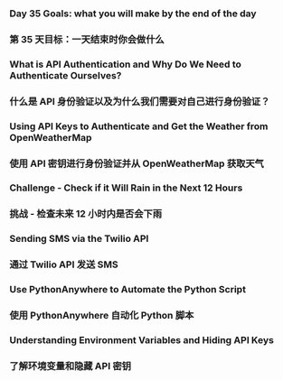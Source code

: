 
### Day 35 Goals: what you will make by the end of the day
### 第 35 天目标：一天结束时你会做什么

### What is API Authentication and Why Do We Need to Authenticate Ourselves?
### 什么是 API 身份验证以及为什么我们需要对自己进行身份验证？

### Using API Keys to Authenticate and Get the Weather from OpenWeatherMap
### 使用 API 密钥进行身份验证并从 OpenWeatherMap 获取天气

### Challenge - Check if it Will Rain in the Next 12 Hours
### 挑战 - 检查未来 12 小时内是否会下雨

### Sending SMS via the Twilio API
### 通过 Twilio API 发送 SMS

### Use PythonAnywhere to Automate the Python Script
### 使用 PythonAnywhere 自动化 Python 脚本

### Understanding Environment Variables and Hiding API Keys
### 了解环境变量和隐藏 API 密钥
